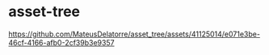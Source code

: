 # asset-tree


https://github.com/MateusDelatorre/asset_tree/assets/41125014/e071e3be-46cf-4166-afb0-2cf39b3e9357

